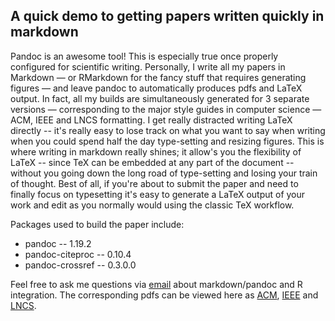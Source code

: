 
A quick demo to getting papers written quickly in markdown
-----------------------------------------------------------

Pandoc is an awesome tool!
This is especially true once properly configured for scientific writing.
Personally, I write all my papers in Markdown — or RMarkdown for the fancy stuff that requires generating figures — and leave pandoc to automatically produces pdfs and LaTeX output.
In fact, all my builds are simultaneously generated for 3 separate versions — corresponding to the major style guides in computer science — ACM, IEEE and LNCS formatting.
I get really distracted writing LaTeX directly -- it's really easy to lose track on what you want to say when writing when you could spend half the day type-setting and resizing figures.
This is where writing in markdown really shines; it allow's you the flexibility of LaTeX -- since TeX can be embedded at any part of the document -- without you going down the long road of type-setting and losing your train of thought.
Best of all, if you're about to submit the paper and need to finally focus on typesetting it's easy to generate a LaTeX output of your work and edit as you normally would using the classic TeX workflow.

Packages used to build the paper include:

* pandoc -- 1.19.2
* pandoc-citeproc -- 0.10.4
* pandoc-crossref -- 0.3.0.0

Feel free to ask me questions via [email](mailto:beau@inbeta.org) about markdown/pandoc and R integration.
The corresponding pdfs can be viewed here as [ACM](https://inbeta.org/wp-content/uploads/2018/05/acm-paper-1.pdf), [IEEE](https://inbeta.org/wp-content/uploads/2018/05/ieee-paper-1.pdf) and [LNCS](https://inbeta.org/wp-content/uploads/2018/05/lncs-paper-1.pdf).
